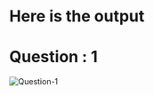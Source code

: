 <h1>Here is the output</h1>

<h1>Question : 1</h1>

![Question-1](https://github.com/souvik97381/iNEURON-Assignments-Java/blob/master/image.jpg?raw=true)
